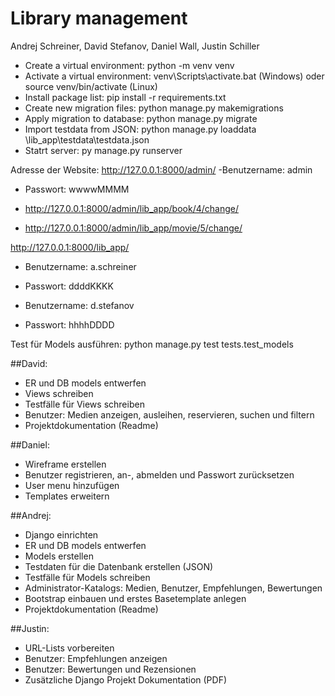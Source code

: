 # Library management

Andrej Schreiner, David Stefanov, Daniel Wall, Justin Schiller

- Create a virtual environment: python -m venv venv
- Activate a virtual environment: venv\Scripts\activate.bat (Windows) oder source venv/bin/activate (Linux)
- Install package list: pip install -r requirements.txt
- Create new migration files: python manage.py makemigrations
- Apply migration to database: python manage.py migrate
- Import testdata from JSON: python manage.py loaddata \lib_app\testdata\testdata.json
- Statrt server: py manage.py runserver

Adresse der Website: http://127.0.0.1:8000/admin/
-Benutzername: admin
- Passwort: wwwwMMMM

- http://127.0.0.1:8000/admin/lib_app/book/4/change/
- http://127.0.0.1:8000/admin/lib_app/movie/5/change/

http://127.0.0.1:8000/lib_app/
- Benutzername: a.schreiner
- Passwort: ddddKKKK

- Benutzername: d.stefanov
- Passwort: hhhhDDDD

Test für Models ausführen: python manage.py test tests.test_models


##David:
- ER und DB models entwerfen
- Views schreiben
- Testfälle für Views schreiben
- Benutzer: Medien anzeigen, ausleihen, reservieren, suchen und filtern
- Projektdokumentation (Readme)

##Daniel:
- Wireframe erstellen
- Benutzer registrieren, an-, abmelden und Passwort zurücksetzen
- User menu hinzufügen
- Templates erweitern

##Andrej:
- Django einrichten
- ER und DB models entwerfen
- Models erstellen
- Testdaten für die Datenbank erstellen (JSON)
- Testfälle für Models schreiben
- Administrator-Katalogs: Medien, Benutzer, Empfehlungen, Bewertungen
- Bootstrap einbauen und erstes Basetemplate anlegen
- Projektdokumentation (Readme)

##Justin:
- URL-Lists vorbereiten
- Benutzer: Empfehlungen anzeigen
- Benutzer: Bewertungen und Rezensionen
- Zusätzliche Django Projekt Dokumentation (PDF)
